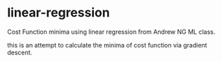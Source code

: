 # linear-regression
Cost Function minima using linear regression from Andrew NG ML class. 

this is an attempt to calculate the minima of cost function via gradient descent. 
